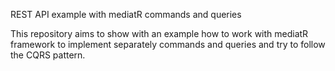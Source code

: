 REST API example with mediatR commands and queries

This repository aims to show with an example how to work with mediatR framework to implement separately commands and queries and try to follow the CQRS pattern.
